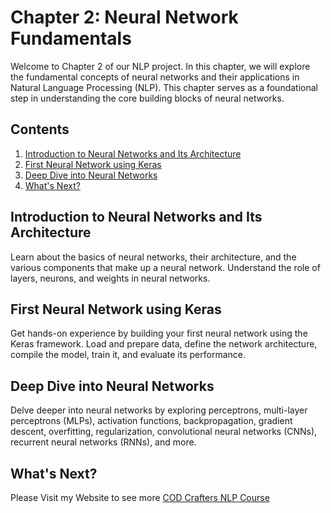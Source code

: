# Chapter 2: Neural Network Fundamentals

Welcome to Chapter 2 of our NLP project. In this chapter, we will explore the fundamental concepts of neural networks and their applications in Natural Language Processing (NLP). This chapter serves as a foundational step in understanding the core building blocks of neural networks.

## Contents

1. [Introduction to Neural Networks and Its Architecture](#introduction-to-neural-networks-and-its-architecture)
2. [First Neural Network using Keras](#first-neural-network-using-keras)
3. [Deep Dive into Neural Networks](#deep-dive-into-neural-networks)
4. [What's Next?](#whats-next)

## Introduction to Neural Networks and Its Architecture

Learn about the basics of neural networks, their architecture, and the various components that make up a neural network. Understand the role of layers, neurons, and weights in neural networks.

## First Neural Network using Keras

Get hands-on experience by building your first neural network using the Keras framework. Load and prepare data, define the network architecture, compile the model, train it, and evaluate its performance.

## Deep Dive into Neural Networks

Delve deeper into neural networks by exploring perceptrons, multi-layer perceptrons (MLPs), activation functions, backpropagation, gradient descent, overfitting, regularization, convolutional neural networks (CNNs), recurrent neural networks (RNNs), and more.

## What's Next?

Please Visit my Website to see more [COD Crafters NLP Course](https://www.codcrafters.com/slides/natural-language-processing-19)

